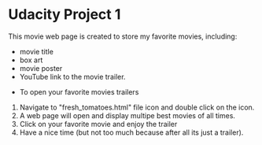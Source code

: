 # Udacity Project 1

This movie web page is created to store my favorite movies, including:
 - movie title
 - box art
 - movie poster
 - YouTube link to the movie trailer.

 * To open your favorite movies trailers
 1. Navigate to "fresh_tomatoes.html" file icon and double click on the icon.
 2. A web page will open and display multipe best movies of all times.
 3. Click on your favorite movie and enjoy the trailer
 4. Have a nice time (but not too much because after all its just a trailer).